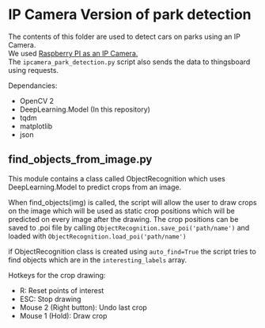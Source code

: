 
# IP Camera Version of park detection

The contents of this folder are used to detect cars on parks using an IP Camera.    
We used [Raspberry PI as an IP Camera.](https://github.com/silvanmelchior/RPi_Cam_Web_Interface)    
The `ipcamera_park_detection.py` script also sends the data to thingsboard using requests.   

Dependancies:    
 * OpenCV 2
 * DeepLearning.Model (In this repository)
 * tqdm
 * matplotlib
 * json

## find_objects_from_image.py
This module contains a class called ObjectRecognition which uses DeepLearning.Model to predict crops from an image.   

When find_objects(img) is called, the script will allow the user to draw crops on the image which will be used as static crop positions which will be predicted on every image after the drawing. The crop positions can be saved to .poi file by calling `ObjectRecognition.save_poi('path/name')` and loaded with `ObjectRecognition.load_poi('path/name')`    

if ObjectRecognition class is created using `auto_find=True` the script tries to find objects which are in the `interesting_labels` array.    

Hotkeys for the crop drawing:
 * R: Reset points of interest
 * ESC: Stop drawing
 * Mouse 2 (Right button): Undo last crop
 * Mouse 1 (Hold): Draw crop

